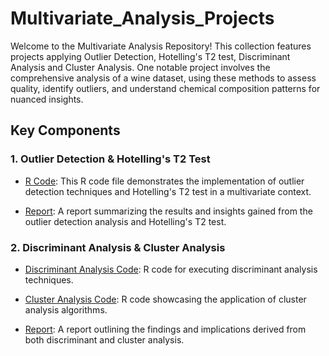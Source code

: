 # Multivariate_Analysis_Projects
Welcome to the Multivariate Analysis Repository! This collection features projects applying Outlier Detection, Hotelling's T2 test, Discriminant Analysis and Cluster Analysis. One notable project involves the comprehensive analysis of a wine dataset, using these methods to assess quality, identify outliers, and understand chemical composition patterns for nuanced insights.

## Key Components

### 1. Outlier Detection & Hotelling's T2 Test 

- [R Code](https://github.com/faridasimaika/Multivariate_Analysis_Projects/blob/main/Project%201%20RScript.R): This R code file demonstrates the implementation of outlier detection techniques and Hotelling's T2 test in a multivariate context.

- [Report](https://github.com/faridasimaika/Multivariate_Analysis_Projects/blob/main/Project%201%20Report.pdf): A report summarizing the results and insights gained from the outlier detection analysis and Hotelling's T2 test.

### 2. Discriminant Analysis & Cluster Analysis

- [Discriminant Analysis Code](https://github.com/faridasimaika/Multivariate_Analysis_Projects/blob/main/FLDA%20Project%202%20-%20Rscript%20-%20Farida%20%26Katia.R): R code for executing discriminant analysis techniques.

- [Cluster Analysis Code](https://github.com/faridasimaika/Multivariate_Analysis_Projects/blob/main/Clustering.R): R code showcasing the application of cluster analysis algorithms.

- [Report](https://github.com/faridasimaika/Multivariate_Analysis_Projects/blob/main/Discriminant%20Analysis%20and%20Clustering%20Project%20-%20Multivariate.pdf): A report outlining the findings and implications derived from both discriminant and cluster analysis.
